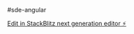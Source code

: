 #sde-angular

[Edit in StackBlitz next generation editor ⚡️](https://stackblitz.com/~/github.com/AmanSagar0607/sde-angular)
